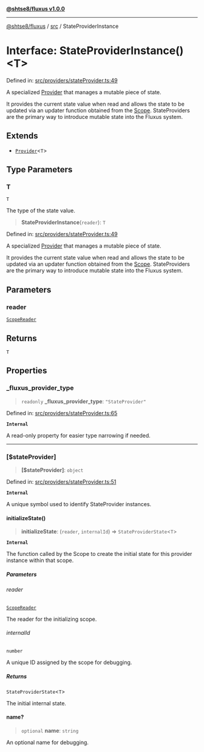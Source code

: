 [**@shtse8/fluxus v1.0.0**](../../README.md)

***

[@shtse8/fluxus](../../README.md) / [src](../README.md) / StateProviderInstance

# Interface: StateProviderInstance()\<T\>

Defined in: [src/providers/stateProvider.ts:49](https://github.com/shtse8/fluxus/blob/213c71c5e98d0245d85ae1e863504b6b01882dfb/src/providers/stateProvider.ts#L49)

A specialized [Provider](../type-aliases/Provider.md) that manages a mutable piece of state.

It provides the current state value when read and allows the state to be
updated via an updater function obtained from the [Scope](../classes/Scope.md).
StateProviders are the primary way to introduce mutable state into the Fluxus system.

## Extends

- [`Provider`](../type-aliases/Provider.md)\<`T`\>

## Type Parameters

### T

`T`

The type of the state value.

> **StateProviderInstance**(`reader`): `T`

Defined in: [src/providers/stateProvider.ts:49](https://github.com/shtse8/fluxus/blob/213c71c5e98d0245d85ae1e863504b6b01882dfb/src/providers/stateProvider.ts#L49)

A specialized [Provider](../type-aliases/Provider.md) that manages a mutable piece of state.

It provides the current state value when read and allows the state to be
updated via an updater function obtained from the [Scope](../classes/Scope.md).
StateProviders are the primary way to introduce mutable state into the Fluxus system.

## Parameters

### reader

[`ScopeReader`](ScopeReader.md)

## Returns

`T`

## Properties

### \_fluxus\_provider\_type

> `readonly` **\_fluxus\_provider\_type**: `"StateProvider"`

Defined in: [src/providers/stateProvider.ts:65](https://github.com/shtse8/fluxus/blob/213c71c5e98d0245d85ae1e863504b6b01882dfb/src/providers/stateProvider.ts#L65)

**`Internal`**

A read-only property for easier type narrowing if needed.

***

### \[$stateProvider\]

> **\[$stateProvider\]**: `object`

Defined in: [src/providers/stateProvider.ts:51](https://github.com/shtse8/fluxus/blob/213c71c5e98d0245d85ae1e863504b6b01882dfb/src/providers/stateProvider.ts#L51)

**`Internal`**

A unique symbol used to identify StateProvider instances.

#### initializeState()

> **initializeState**: (`reader`, `internalId`) => `StateProviderState`\<`T`\>

**`Internal`**

The function called by the Scope to create the initial state
for this provider instance within that scope.

##### Parameters

###### reader

[`ScopeReader`](ScopeReader.md)

The reader for the initializing scope.

###### internalId

`number`

A unique ID assigned by the scope for debugging.

##### Returns

`StateProviderState`\<`T`\>

The initial internal state.

#### name?

> `optional` **name**: `string`

An optional name for debugging.
